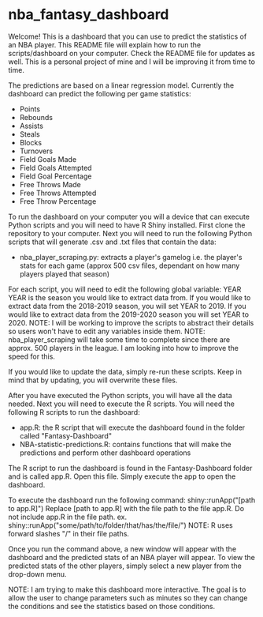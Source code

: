 # nba_fantasy_dashboard

Welcome! This is a dashboard that you can use to predict the statistics of an NBA player.
This README file will explain how to run the scripts/dashboard on your computer. Check the
README file for updates as well. This is a personal project of mine and I will be improving it
from time to time. 

The predictions are based on a linear regression model. Currently the dashboard can predict the following per game
statistics:
- Points
- Rebounds
- Assists
- Steals
- Blocks
- Turnovers
- Field Goals Made
- Field Goals Attempted
- Field Goal Percentage
- Free Throws Made
- Free Throws Attempted
- Free Throw Percentage

To run the dashboard on your computer you will a device that can execute Python scripts and you will need to have R Shiny installed. 
First clone the repository to your computer.
Next you will need to run the following Python scripts that will generate .csv and .txt files that contain the data:
- nba_player_scraping.py: extracts a player's gamelog i.e. the player's stats for each game (approx 500 csv files, dependant on how many players played that season)

For each script, you will need to edit the following global variable: YEAR
YEAR is the season you would like to extract data from. If you would like to extract data from the
2018-2019 season, you will set YEAR to 2019. If you would like to extract data from the 2019-2020 season
you will set YEAR to 2020. 
NOTE: I will be working to improve the scripts to abstract their details so users won't have to edit any variables inside them. 
NOTE: nba_player_scraping will take some time to complete since there are approx. 500 players in the league. I am looking into how to improve the speed for this.  

If you would like to update the data, simply re-run these scripts. Keep in mind that by updating, you will overwrite these files.

After you have executed the Python scripts, you will have all the data needed. Next you will need to execute the R scripts. 
You will need the following R scripts to run the dashboard:
- app.R: the R script that will execute the dashboard found in the folder called "Fantasy-Dashboard"
- NBA-statistic-predictions.R: contains functions that will make the predictions and perform other dashboard operations


The R script to run the dashboard is found in the Fantasy-Dashboard folder and is called app.R. Open this file.
Simply execute the app to open the dashboard.

To execute the dashboard run the following command: shiny::runApp("[path to app.R]")
Replace [path to app.R] with the file path to the file app.R. Do not include app.R in the file path.
ex. shiny::runApp("some/path/to/folder/that/has/the/file/")
NOTE: R uses forward slashes "/" in their file paths.

Once you run the command above, a new window will appear with the dashboard and the predicted stats of an NBA player will appear.
To view the predicted stats of the other players, simply select a new player from the drop-down menu. 

NOTE: I am trying to make this dashboard more interactive. The goal is to allow the user to change parameters such as minutes so they can 
change the conditions and see the statistics based on those conditions. 


